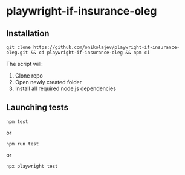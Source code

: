 # playwright-if-insurance-oleg

## Installation

    git clone https://github.com/onikolajev/playwright-if-insurance-oleg.git && cd playwright-if-insurance-oleg && npm ci

The script will:
1. Clone repo
2. Open newly created folder
3. Install all required node.js dependencies

## Launching tests

    npm test
or 

    npm run test

or

    npx playwright test
